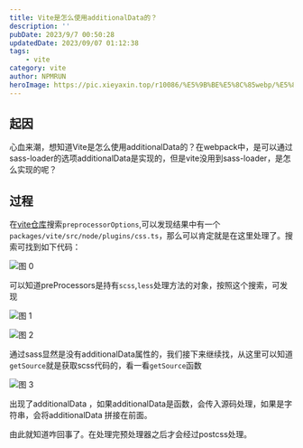 ```yaml
---
title: Vite是怎么使用additionalData的？
description: ''
pubDate: 2023/9/7 00:50:28
updatedDate: 2023/09/07 01:12:38
tags:
    - vite
category: vite
author: NPMRUN
heroImage: https://pic.xieyaxin.top/r10086/%E5%9B%BE%E5%8C%85webp/%E5%8A%A8%E6%BC%AB%E7%BB%BC%E5%90%882/69065641_p0.webp
---
```


## 起因

心血来潮，想知道Vite是怎么使用additionalData的？在webpack中，是可以通过sass-loader的选项additionalData是实现的，但是vite没用到sass-loader，是怎么实现的呢？

## 过程

在[vite仓库](https://github.com/vitejs/vite)搜索`preprocessorOptions`,可以发现结果中有一个`packages/vite/src/node/plugins/css.ts`，那么可以肯定就是在这里处理了。搜索可找到如下代码：

![图 0](/article/Vite是怎么使用additionalData的？/2023-09-07_07-01-00-10.png)  

可以知道preProcessors是持有`scss`,`less`处理方法的对象，按照这个搜索，可发现

![图 1](/article/Vite是怎么使用additionalData的？/2023-09-07_07-01-01-05.png)  

![图 2](/article/Vite是怎么使用additionalData的？/2023-09-07_07-01-02-07.png)  

通过sass显然是没有additionalData属性的，我们接下来继续找，从这里可以知道`getSource`就是获取scss代码的，看一看`getSource`函数

![图 3](/article/Vite是怎么使用additionalData的？/2023-09-07_07-01-03-41.png)  

出现了additionalData ，如果additionalData是函数，会传入源码处理，如果是字符串，会将additionalData 拼接在前面。

由此就知道咋回事了。在处理完预处理器之后才会经过postcss处理。